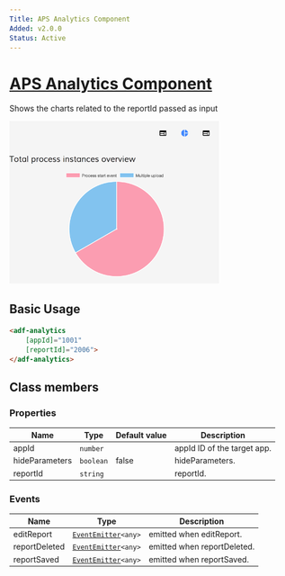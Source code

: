 ```yaml
---
Title: APS Analytics Component
Added: v2.0.0
Status: Active
---
```


# [APS Analytics Component](../../../lib/insights/src/lib/analytics-process/components/analytics.component.ts "Defined in analytics.component.ts")

Shows the charts related to the reportId passed as input

![Analytics-without-parameters](../../docassets/images/analytics-without-parameters.png)

## Basic Usage

```html
<adf-analytics 
    [appId]="1001" 
    [reportId]="2006">
</adf-analytics>
```

## Class members

### Properties

| Name | Type | Default value | Description |
| ---- | ---- | ------------- | ----------- |
| appId | `number` |  | appId ID of the target app. |
| hideParameters | `boolean` | false | hideParameters. |
| reportId | `string` |  | reportId. |

### Events

| Name | Type | Description |
| ---- | ---- | ----------- |
| editReport | [`EventEmitter`](https://angular.io/api/core/EventEmitter)`<any>` | emitted when editReport. |
| reportDeleted | [`EventEmitter`](https://angular.io/api/core/EventEmitter)`<any>` | emitted when reportDeleted. |
| reportSaved | [`EventEmitter`](https://angular.io/api/core/EventEmitter)`<any>` | emitted when reportSaved. |

